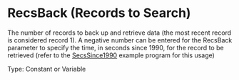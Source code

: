 # RecsBack (Records to Search)

The number of records to back up and retrieve data (the most recent record is considered record 1). A negative number can be entered for the RecsBack parameter to specify the time, in seconds since 1990, for the record to be retrieved (refer to the [SecsSince1990](../Instructions/secssince1990.md) example program for this usage)

Type: Constant or Variable
